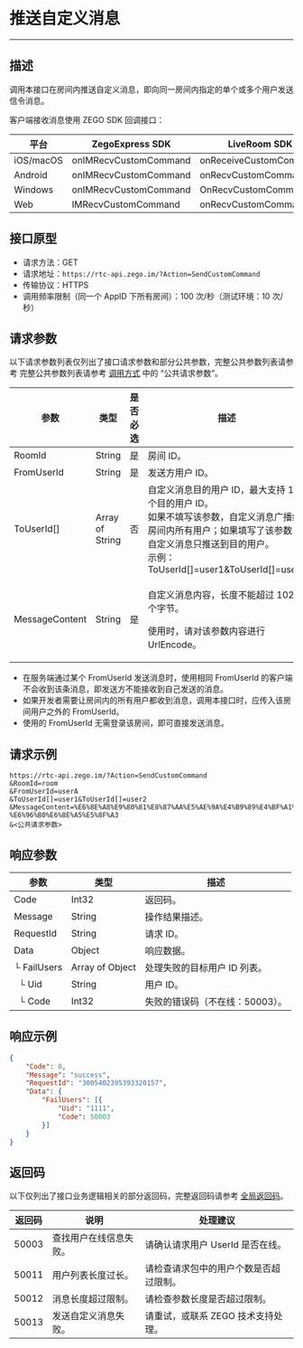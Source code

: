# 推送自定义消息

---


## 描述

调用本接口在房间内推送自定义消息，即向同一房间内指定的单个或多个用户发送信令消息。

客户端接收消息使用 ZEGO SDK 回调接口：

| 平台 |ZegoExpress SDK|LiveRoom SDK|
|-|-|-|
|iOS/macOS| onIMRecvCustomCommand | onReceiveCustomCommand | 
|Android| onIMRecvCustomCommand | onRecvCustomCommand | 
|Windows| onIMRecvCustomCommand |   OnRecvCustomCommand | 
|Web| IMRecvCustomCommand | onRecvCustomCommand | 




## 接口原型

- 请求方法：GET
- 请求地址：`https://rtc-api.zego.im/?Action=SendCustomCommand`
- 传输协议：HTTPS
- 调用频率限制（同一个 AppID 下所有房间）：100 次/秒（测试环境：10 次/秒）


## 请求参数

以下请求参数列表仅列出了接口请求参数和部分公共参数，完整公共参数列表请参考 完整公共参数列表请参考 [调用方式](/live-streaming-server/api-reference/accessing-server-apis#公共请求参数) 中的 “公共请求参数”。


<table>

<thead>
  <tr>
    <th>参数</th>
    <th>类型</th>
    <th>是否必选</th>
    <th>描述</th>
  </tr>
</thead>
<tbody>
  <tr>
    <td>RoomId</td>
    <td>String</td>
    <td>是</td>
    <td>房间 ID。</td>
  </tr>
  <tr>
    <td>FromUserId</td>
    <td>String</td>
    <td>是</td>
    <td>发送方用户 ID。</td>
  </tr>
  <tr>
    <td>ToUserId[]</td>
    <td>Array of String</td>
    <td>否</td>
    <td>自定义消息目的用户 ID，最大支持 10 个目的用户 ID。<br />如果不填写该参数，自定义消息广播给房间内所有用户；如果填写了该参数，自定义消息只推送到目的用户。<br />示例：ToUserId[]=user1&ToUserId[]=user2</td>
  </tr>
  <tr>
    <td>MessageContent</td>
    <td>String</td>
    <td>是</td>
    <td><p>自定义消息内容，长度不能超过 1024 个字节。</p><p>使用时，请对该参数内容进行 UrlEncode。</p></td>
  </tr>
</tbody>
</table>

<Warning title="注意">


- 在服务端通过某个 FromUserId 发送消息时，使用相同 FromUserId 的客户端不会收到该条消息，即发送方不能接收到自己发送的消息。
- 如果开发者需要让房间内的所有用户都收到消息，调用本接口时，应传入该房间用户之外的 FromUserId。
- 使用的 FromUserId 无需登录该房间，即可直接发送消息。

</Warning>



## 请求示例

```
https://rtc-api.zego.im/?Action=SendCustomCommand
&RoomId=room
&FromUserId=userA
&ToUserId[]=user1&ToUserId[]=user2
&MessageContent=%E6%8E%A8%E9%80%81%E8%87%AA%E5%AE%9A%E4%B9%89%E4%BF%A1%E6%81%AF-%E6%96%B0%E6%8E%A5%E5%8F%A3
&<公共请求参数>
```

## 响应参数


<table>

<thead>
  <tr>
    <th>参数</th>
    <th>类型</th>
    <th>描述</th>
  </tr>
</thead>
<tbody>
  <tr>
    <td>Code</td>
    <td>Int32</td>
    <td>返回码。</td>
  </tr>
  <tr>
    <td>Message</td>
    <td>String</td>
    <td>操作结果描述。</td>
  </tr>
  <tr>
    <td>RequestId</td>
    <td>String</td>
    <td>请求 ID。</td>
  </tr>
  <tr>
    <td>Data</td>
    <td>Object</td>
    <td>响应数据。</td>
  </tr>
  <tr>
    <td>└ FailUsers</td>
    <td>Array of Object</td>
    <td>处理失败的目标用户 ID 列表。</td>
  </tr>
  <tr>
    <td>&nbsp;&nbsp;└ Uid</td>
    <td>String</td>
    <td>用户 ID。</td>
  </tr>
  <tr>
    <td>&nbsp;&nbsp;└ Code</td>
    <td>Int32</td>
    <td>失败的错误码（不在线：50003）。</td>
  </tr>
</tbody>
</table>


## 响应示例

```json
{
    "Code": 0,
    "Message": "success",
    "RequestId": "3005402395393320157",
    "Data": {
        "FailUsers": [{
            "Uid": "1111",
            "Code": 50003
        }]
    }
}
```

## 返回码

以下仅列出了接口业务逻辑相关的部分返回码，完整返回码请参考 [全局返回码](https://doc-zh.zego.im/)。

|返回码|说明| 处理建议 |
|-----|----|----|
| 50003 | 查找用户在线信息失败。 | 请确认请求用户 UserId 是否在线。 |
| 50011 | 用户列表长度过长。 | 请检查请求包中的用户个数是否超过限制。 |
| 50012 | 消息长度超过限制。 | 请检查参数长度是否超过限制。|
| 50013 | 发送自定义消息失败。 | 请重试，或联系 ZEGO 技术支持处理。 |
